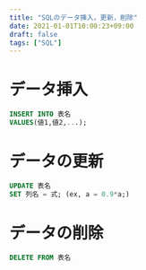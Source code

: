 ```yaml
---
title: "SQLのデータ挿入，更新，削除"
date: 2021-01-01T10:00:23+09:00
draft: false
tags: ["SQL"] 
---
```

<!--more-->
# データ挿入
```sql
INSERT INTO 表名
VALUES(値1,値2,...);
```
# データの更新
```sql
UPDATE 表名
SET 列名 = 式; (ex, a = 0.9*a;)
```
# データの削除
```sql
DELETE FROM 表名
```